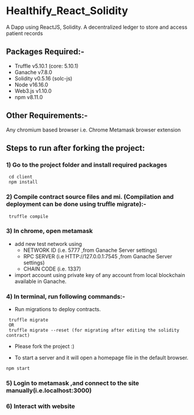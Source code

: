 # Healthify_React_Solidity
A Dapp using ReactJS, Solidity.
A decentralized ledger to store and access patient records

## Packages Required:-
- Truffle v5.10.1 (core: 5.10.1)
- Ganache v7.8.0
- Solidity v0.5.16 (solc-js)
- Node v16.16.0
- Web3.js v1.10.0
- npm v8.11.0

## Other Requirements:-
Any chromium based browser i.e. Chrome
Metamask browser extension

## Steps to run after forking the project:
### 1) Go to the project folder and install required packages
```
 cd client
 npm install
```
### 2) Compile contract source files and mi. (Compilation and deployment can be done using truffle migrate):-
```
 truffle compile
```
### 3) In chrome, open metamask 
   - add new test network using  
        - NETWORK ID (i.e. 5777 ,from Ganache Server settings) 
        - RPC SERVER (i.e HTTP://127.0.0.1:7545 ,from Ganache Server settings)
        - CHAIN CODE (i.e. 1337)
   - import account using private key of any account from local blockchain available in Ganache.

### 4) In terminal, run following commands:-
- Run migrations to deploy contracts.
```
 truffle migrate 
 OR
 truffle migrate --reset (for migrating after editing the solidity contract)
```
- Please fork the project :) 

- To start a server and it will open a homepage file in the default browser.
```
npm start
``` 
### 5) Login to metamask ,and connect to the site manually(i.e.localhost:3000)
### 6) Interact with website
